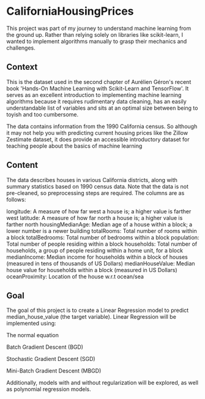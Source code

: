 # CaliforniaHousingPrices

This project was part of my journey to understand machine learning from the ground up. Rather than relying solely on libraries like scikit-learn, I wanted to implement algorithms manually to grasp their mechanics and challenges.

## Context
This is the dataset used in the second chapter of Aurélien Géron's recent book 'Hands-On Machine Learning with Scikit-Learn and TensorFlow'. It serves as an excellent introduction to implementing machine learning algorithms because it requires rudimentary data cleaning, has an easily understandable list of variables and sits at an optimal size between being to toyish and too cumbersome.

The data contains information from the 1990 California census. So although it may not help you with predicting current housing prices like the Zillow Zestimate dataset, it does provide an accessible introductory dataset for teaching people about the basics of machine learning


## Content
The data describes houses in various California districts, along with summary statistics based on 1990 census data. Note that the data is not pre-cleaned, so preprocessing steps are required. The columns are as follows:

longitude: A measure of how far west a house is; a higher value is farther west
latitude: A measure of how far north a house is; a higher value is farther north
housingMedianAge: Median age of a house within a block; a lower number is a newer building
totalRooms: Total number of rooms within a block
totalBedrooms: Total number of bedrooms within a block
population: Total number of people residing within a block
households: Total number of households, a group of people residing within a home unit, for a block
medianIncome: Median income for households within a block of houses (measured in tens of thousands of US Dollars)
medianHouseValue: Median house value for households within a block (measured in US Dollars)
oceanProximity: Location of the house w.r.t ocean/sea

## Goal
The goal of this project is to create a Linear Regression model to predict median_house_value (the target variable). Linear Regression will be implemented using:

The normal equation

Batch Gradient Descent (BGD)

Stochastic Gradient Descent (SGD)

Mini-Batch Gradient Descent (MBGD)

Additionally, models with and without regularization will be explored, as well as polynomial regression models.


